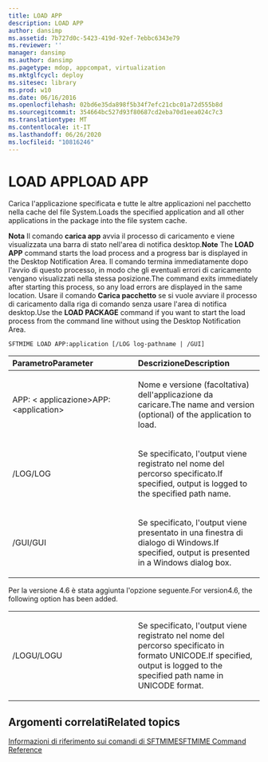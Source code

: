 ```yaml
---
title: LOAD APP
description: LOAD APP
author: dansimp
ms.assetid: 7b727d0c-5423-419d-92ef-7ebbc6343e79
ms.reviewer: ''
manager: dansimp
ms.author: dansimp
ms.pagetype: mdop, appcompat, virtualization
ms.mktglfcycl: deploy
ms.sitesec: library
ms.prod: w10
ms.date: 06/16/2016
ms.openlocfilehash: 02bd6e35da898f5b34f7efc21cbc01a72d555b8d
ms.sourcegitcommit: 354664bc527d93f80687cd2eba70d1eea024c7c3
ms.translationtype: MT
ms.contentlocale: it-IT
ms.lasthandoff: 06/26/2020
ms.locfileid: "10816246"
---
```

# <span data-ttu-id="66cd0-103">LOAD APP</span><span class="sxs-lookup"><span data-stu-id="66cd0-103">LOAD APP</span></span>


<span data-ttu-id="66cd0-104">Carica l'applicazione specificata e tutte le altre applicazioni nel pacchetto nella cache del file System.</span><span class="sxs-lookup"><span data-stu-id="66cd0-104">Loads the specified application and all other applications in the package into the file system cache.</span></span>

<span data-ttu-id="66cd0-105">**Nota**  Il comando **carica app** avvia il processo di caricamento e viene visualizzata una barra di stato nell'area di notifica desktop.</span><span class="sxs-lookup"><span data-stu-id="66cd0-105">**Note** The **LOAD APP** command starts the load process and a progress bar is displayed in the Desktop Notification Area.</span></span> <span data-ttu-id="66cd0-106">Il comando termina immediatamente dopo l'avvio di questo processo, in modo che gli eventuali errori di caricamento vengano visualizzati nella stessa posizione.</span><span class="sxs-lookup"><span data-stu-id="66cd0-106">The command exits immediately after starting this process, so any load errors are displayed in the same location.</span></span> <span data-ttu-id="66cd0-107">Usare il comando **Carica pacchetto** se si vuole avviare il processo di caricamento dalla riga di comando senza usare l'area di notifica desktop.</span><span class="sxs-lookup"><span data-stu-id="66cd0-107">Use the **LOAD PACKAGE** command if you want to start the load process from the command line without using the Desktop Notification Area.</span></span>

 

`SFTMIME LOAD APP:application [/LOG log-pathname | /GUI]`

<table>
<colgroup>
<col width="50%" />
<col width="50%" />
</colgroup>
<thead>
<tr class="header">
<th align="left"><span data-ttu-id="66cd0-108">Parametro</span><span class="sxs-lookup"><span data-stu-id="66cd0-108">Parameter</span></span></th>
<th align="left"><span data-ttu-id="66cd0-109">Descrizione</span><span class="sxs-lookup"><span data-stu-id="66cd0-109">Description</span></span></th>
</tr>
</thead>
<tbody>
<tr class="odd">
<td align="left"><p><span data-ttu-id="66cd0-110">APP: &lt; applicazione&gt;</span><span class="sxs-lookup"><span data-stu-id="66cd0-110">APP:&lt;application&gt;</span></span></p></td>
<td align="left"><p><span data-ttu-id="66cd0-111">Nome e versione (facoltativa) dell'applicazione da caricare.</span><span class="sxs-lookup"><span data-stu-id="66cd0-111">The name and version (optional) of the application to load.</span></span></p></td>
</tr>
<tr class="even">
<td align="left"><p><span data-ttu-id="66cd0-112">/LOG</span><span class="sxs-lookup"><span data-stu-id="66cd0-112">/LOG</span></span></p></td>
<td align="left"><p><span data-ttu-id="66cd0-113">Se specificato, l'output viene registrato nel nome del percorso specificato.</span><span class="sxs-lookup"><span data-stu-id="66cd0-113">If specified, output is logged to the specified path name.</span></span></p></td>
</tr>
<tr class="odd">
<td align="left"><p><span data-ttu-id="66cd0-114">/GUI</span><span class="sxs-lookup"><span data-stu-id="66cd0-114">/GUI</span></span></p></td>
<td align="left"><p><span data-ttu-id="66cd0-115">Se specificato, l'output viene presentato in una finestra di dialogo di Windows.</span><span class="sxs-lookup"><span data-stu-id="66cd0-115">If specified, output is presented in a Windows dialog box.</span></span></p></td>
</tr>
</tbody>
</table>

 

<span data-ttu-id="66cd0-116">Per la versione 4.6 è stata aggiunta l'opzione seguente.</span><span class="sxs-lookup"><span data-stu-id="66cd0-116">For version4.6, the following option has been added.</span></span>

<table>
<colgroup>
<col width="50%" />
<col width="50%" />
</colgroup>
<tbody>
<tr class="odd">
<td align="left"><p><span data-ttu-id="66cd0-117">/LOGU</span><span class="sxs-lookup"><span data-stu-id="66cd0-117">/LOGU</span></span></p></td>
<td align="left"><p><span data-ttu-id="66cd0-118">Se specificato, l'output viene registrato nel nome del percorso specificato in formato UNICODE.</span><span class="sxs-lookup"><span data-stu-id="66cd0-118">If specified, output is logged to the specified path name in UNICODE format.</span></span></p></td>
</tr>
</tbody>
</table>

 

## <span data-ttu-id="66cd0-119">Argomenti correlati</span><span class="sxs-lookup"><span data-stu-id="66cd0-119">Related topics</span></span>


[<span data-ttu-id="66cd0-120">Informazioni di riferimento sui comandi di SFTMIME</span><span class="sxs-lookup"><span data-stu-id="66cd0-120">SFTMIME Command Reference</span></span>](sftmime--command-reference.md)

 

 





